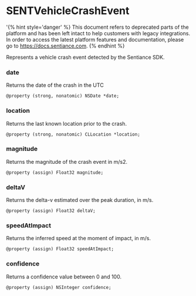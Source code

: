 # SENTVehicleCrashEvent

'{% hint style='danger' %} This document refers to deprecated parts of the platform and has been left intact to help customers with legacy integrations. In order to access the latest platform features and documentation, please go to https://docs.sentiance.com. {% endhint %}

Represents a vehicle crash event detected by the Sentiance SDK.

### date

Returns the date of the crash in the UTC

```text
@property (strong, nonatomic) NSDate *date;
```

### location

Returns the last known location prior to the crash.

```text
@property (strong, nonatomic) CLLocation *location;
```

### magnitude

Returns the magnitude of the crash event in m/s2.

```text
@property (assign) Float32 magnitude;
```

### deltaV

Returns the delta-v estimated over the peak duration, in m/s.

```text
@property (assign) Float32 deltaV;
```

### speedAtImpact

Returns the inferred speed at the moment of impact, in m/s.

```text
@property (assign) Float32 speedAtImpact;
```

### confidence

Returns a confidence value between 0 and 100.

```text
@property (assign) NSInteger confidence;
```


